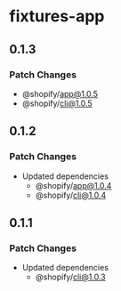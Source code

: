 # fixtures-app

## 0.1.3

### Patch Changes

- @shopify/app@1.0.5
- @shopify/cli@1.0.5

## 0.1.2

### Patch Changes

- Updated dependencies
  - @shopify/app@1.0.4
  - @shopify/cli@1.0.4

## 0.1.1

### Patch Changes

- Updated dependencies
  - @shopify/cli@1.0.3
